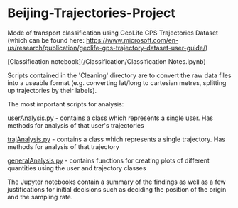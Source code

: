 # Beijing-Trajectories-Project
Mode of transport classification using GeoLife GPS Trajectories Dataset (which can be found here: https://www.microsoft.com/en-us/research/publication/geolife-gps-trajectory-dataset-user-guide/)

[Classification notebook](/Classification/Classification Notes.ipynb)

Scripts contained in the 'Cleaning' directory are to convert the raw data files into a useable format (e.g. converting lat/long to cartesian metres, splitting up trajectories by their labels).

The most important scripts for analysis:

[userAnalysis.py](/Scripts/userAnalysis.py) - contains a class which represents a single user. Has methods for analysis of that user's trajectories

[trajAnalysis.py](/Scripts/trajAnalysis.py) - contains a class which represents a single trajectory. Has methods for analysis of that trajectory

[generalAnalysis.py](/Scripts/generalAnalysis.py) - contains functions for creating plots of different quantities using the user and trajectory classes

The Jupyter notebooks contain a summary of the findings as well as a few justifications for initial decisions such as deciding the position of the origin and the sampling rate.
